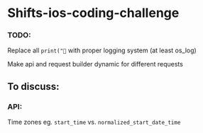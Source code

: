 # Shifts-ios-coding-challenge


### TODO:

Replace all `print("🛑` with proper logging system (at least os_log)

Make api and request builder dynamic for different requests 

## To discuss:

### API:
Time zones eg. `start_time` vs. `normalized_start_date_time` 

